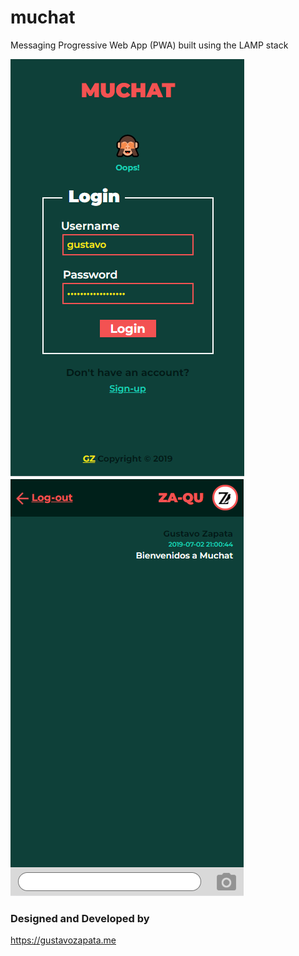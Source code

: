 # muchat
Messaging Progressive Web App (PWA) built using the LAMP stack

![](images/Samples/img1.png)
![](images/Samples/img2.png)

### Designed and Developed by
https://gustavozapata.me
